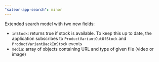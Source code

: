 ```yaml
---
"saleor-app-search": minor
---
```


Extended search model with two new fields:
- `inStock`: returns true if stock is available. To keep this up to date, the application subscribes to `ProductVariantOutOfStock` and `ProductVariantBackInStock` events
- `media`: array of objects containing URL and type of given file (video or image)

